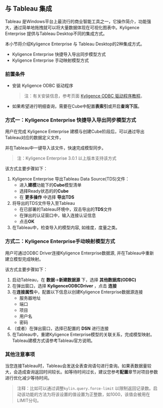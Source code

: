 
## 与 Tableau  集成

Tableau 是Windows平台上最流行的商业智能工具之一，它操作简介，功能强大，通过简单地拖拽就可以将大量数据体现在可视化图表中。Kyligence Enterprise 提供与Tableau Desktop不同的集成方式。

本小节将介绍Kyligence Enterprise 与 Tableau Desktop的2种集成方式。

- Kyligence Enterprise 快捷导入导出同步模型方式
- Kyligence Enterprise 手动映射模型方式

### 前置条件

- 安装 Kyligence ODBC 驱动程序

  > 注：有关安装信息，参考页面 [Kyligence ODBC 驱动程序教程](../driver/kyligence_odbc.cn.md)。

- 如果希望进行明细查询，需要在Cube中配置**表索引**或开启**查询下压**。

  

### 方式一：Kyligence Enterprise 快捷导入导出同步模型方式

用户在完成 Kyligence Enterprise 建模与创建Cube阶段后，可以通过导出Tableau对应的数据定义文件，

并在Tableau中一键导入该文件，快速完成模型同步。

> 注：Kyligence Enterprise 3.0.1 以上版本支持该方式

该方式主要步骤如下：

1. Kyligence Enterprise 导出Tableau Data Source(TDS)文件：
   - 进入**建模**功能下的**Cube**模型清单
   - 选择Ready状态的的**Cube**
   - 在 **更多操作** 中选择 **导出TDS** 
2. 将导出的TDS文件导入至Tableau
   - 在已部署的Tableau环境中，双击导出的**TDS**文件
   - 在弹出的认证窗口中，输入连接认证信息
   - 点击**OK**
3. 在Tableau中，检查导入的模型内容, 如维度，度量之类。



### 方式二：Kyligence Enterprise手动映射模型方式 

用户可通过ODBC Driver连接Kyligence Enterprise数据源, 并在Tableau中重新建立模型完成映射。

该方式主要步骤如下：

1. 启动Tableau，在 **数据**->**新建数据源** 下，选择 **其他数据库(ODBC)**
2. 在弹出窗口，选择 **KyligenceODBCDriver** ，点击 **连接**
3. 在**连接属性**中，配置以下信息以创建Kyligence Enterprise数据源连接
   - 服务器地址
   - 端口
   - 项目
   - 用户名
   - 密码
4. （或者）在弹出窗口，选择已配置的 **DSN** 进行连接
5. 在Tableau中，重建Kyligence Enterprise模型的关联关系，完成模型映射。Tableau建模方式请参考Tableau官方说明。

### 其他注意事项

当您连接Tableau时，Tableau会发送全表查询语句进行查询。如果表数据量较大，会造成查询返回时间较长。如等待时间过长，建议您参考**配置**章节对项目参数进行优化减少等待时间。

> 注释：比如可以通过调整`kylin.query.force-limit` 以限制返回记录数。启动该功能的方法为将该设置的值设置为正整数，如1000，该值会被用在LIMIT分句。